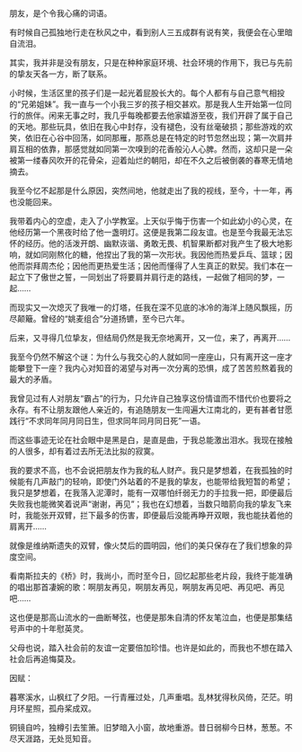 ---
---
朋友，是个令我心痛的词语。

有时候自己孤独地行走在秋风之中，看到别人三五成群有说有笑，我便会在心里暗自流泪。

其实，我并非是没有朋友，只是在种种家庭环境、社会环境的作用下，我已与先前的挚友天各一方，断了联系。

小时候，生活区里的孩子们是一起光着屁股长大的。每个人都有与自己意气相投的“兄弟姐妹”。我一直与一个小我三岁的孩子相交甚欢。那是我人生开始第一位同行的旅伴。闲来无事之时，我几乎每晚都要去他家嬉游至夜，我们开辟了属于自己的天地。那些玩具，依旧在我心中封存，没有褪色，没有丝毫破损；那些游戏的欢笑，依旧在心谷中回荡，如同那雁，那燕总是在特定的时节忽然出现；第一次肩并肩互相的依靠，那感觉就如同第一次嗅到的花香般沁人心脾。然而，这却只是一朵被第一缕春风吹开的花骨朵，迎着灿烂的朝阳，却在不久之后被倒袭的春寒无情地摘去。

我至今忆不起那是什么原因，突然间地，他就走出了我的视线，至今，十一年，再也没能回来。

我带着内心的空虚，走入了小学教室。上天似乎悔于伤害一个如此幼小的心灵，在他经历第一个黑夜时给了他一盏明灯。这便是我第二段友谊。也是至今我最无法忘怀的经历。他的活泼开朗、幽默诙谐、勇敢无畏、机智果断都对我产生了极大地影响，就如同刚熬化的糖，他捏出了我的第一次形状。我因他而热爱乒乓、篮球；因他而崇拜周杰伦；因他而更热爱生活；因他而懂得了人生真正的默契。我们本在一起立下了傲世之誓，一同划出了将要肩并肩行走的路线，一起做了相同的梦，一起……

而现实又一次熄灭了我唯一的灯塔，任我在深不见底的冰冷的海洋上随风飘摇，历尽颠簸。曾经的“姚麦组合”分道扬镳，至今已六年。

后来，又寻得几位挚友，但结局仍然是我无奈地离开，又一位，来了，再离开……

我至今仍然不解这个谜：为什么与我交心的人就如同一座座山，只有离开这一座才能攀登下一座？我内心对知音的渴望与对再一次分离的恐惧，成了苦苦煎熬着我的最大的矛盾。

我曾见过有人对朋友“霸占”的行为，只允许自己独享这份情谊而不惜代价也要将之永存。有不让朋友跟他人亲近的，有追随朋友一生闯遍大江南北的，更有甚者甘愿践行“不求同年同月同日生，但求同年同月同日死”一语。

而这些事迹无论在社会眼中是黑是白，是直是曲，于我总能激出泪水。我现在接触的人很多，却有着过去所无法比拟的寂寞。

我的要求不高，也不会说把朋友作为我的私人财产。我只是梦想着，在我孤独的时候能有几声敲门的轻响，即使门外站着的不是我的挚友，也能带给我短暂的希望；我只是梦想着，在我落入泥潭时，能有一双哪怕纤弱无力的手拉我一把，即便最后失败我也能微笑着说声“谢谢，再见”；我也在幻想着，当数只暗箭向我的挚友飞来时，我能张开双臂，拦下最多的伤害，即便最后没能再睁开双眼，我也能扶着他的肩离开……

就像是维纳斯遗失的双臂，像火焚后的圆明园，他们的美只保存在了我们想象的异度空间。

看南斯拉夫的《桥》时，我尚小，而时至今日，回忆起那些老片段，我终于能准确的唱出那首凄婉的歌：啊朋友再见，啊朋友再见，啊朋友再见吧、再见吧、再见吧……

这也便是那高山流水的一曲断琴弦，也便是那朱自清的怀友笔泣血，也便是那集结号声中的十年慰英灵。

父母也说，踏入社会前的友谊一定要倍加珍惜。也许是如此的，而我也不想在踏入社会后再追悔莫及。

因赋：

暮寒溪水，山枫红了夕阳。一行青雁过处，几声重唱。乱林犹得秋风倚，茫茫。明月环星照，孤舟桨成双。

铜镜自吟，独樽引去笙箫。旧梦暗入小窗，故地重游。昔日弱柳今日林，葱葱。不尽天涯路，无处觅知音。